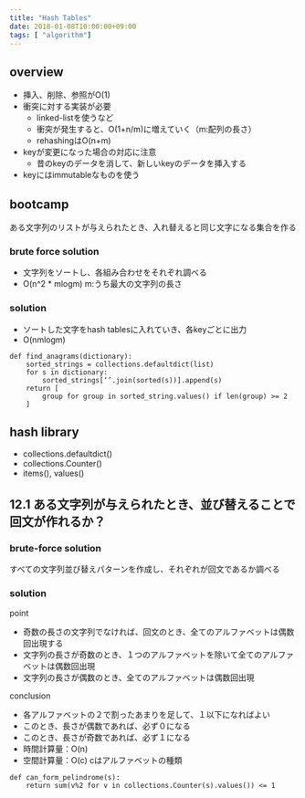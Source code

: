 ```yaml
---
title: "Hash Tables"
date: 2018-01-08T10:00:00+09:00
tags: [ "algorithm"]
---
```


## overview

- 挿入、削除、参照がO(1)
- 衝突に対する実装が必要
  - linked-listを使うなど
  - 衝突が発生すると、O(1+n/m)に増えていく（m:配列の長さ）
  - rehashingはO(n+m)
- keyが変更になった場合の対応に注意
  - 昔のkeyのデータを消して、新しいkeyのデータを挿入する
- keyにはimmutableなものを使う  
 
## bootcamp
ある文字列のリストが与えられたとき、入れ替えると同じ文字になる集合を作る

### brute force solution
- 文字列をソートし、各組み合わせをそれぞれ調べる
- O(n^2 * mlogm) m:うち最大の文字列の長さ

### solution
- ソートした文字をhash tablesに入れていき、各keyごとに出力
- O(nmlogm)

```
def find_anagrams(dictionary):
    sorted_strings = collections.defaultdict(list)
    for s in dictionary:
        sorted_strings[‘’.join(sorted(s))].append(s)
    return [
        group for group in sorted_string.values() if len(group) >= 2
    ]  
```

## hash library
- collections.defaultdict()
- collections.Counter()
- items(), values()

## 12.1 ある文字列が与えられたとき、並び替えることで回文が作れるか？

### brute-force solution
すべての文字列並び替えパターンを作成し、それぞれが回文であるか調べる

### solution
point
- 奇数の長さの文字列でなければ、回文のとき、全てのアルファベットは偶数回出現する
- 文字列の長さが奇数のとき、１つのアルファベットを除いて全てのアルファベットは偶数回出現
- 文字列の長さが偶数のとき、全てのアルファベットは偶数回出現


conclusion
- 各アルファベットの２で割ったあまりを足して、１以下になればよい
- このとき、長さが偶数であれば、必ず０になる
- このとき、長さが奇数であれば、必ず１になる
- 時間計算量：O(n)
- 空間計算量：O(c) cはアルファベットの種類

```
def can_form_pelindrome(s):
    return sum(v%2 for v in collections.Counter(s).values()) <= 1
```
